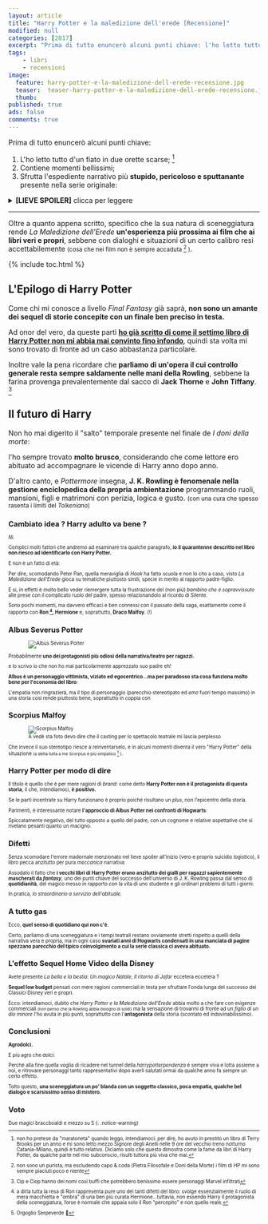 ```yaml
---
layout: article
title: "Harry Potter e la maledizione dell'erede [Recensione]"
modified: null
categories: [2017]
excerpt: "Prima di tutto enuncerò alcuni punti chiave: l'ho letto tutto d'un fiato in due orette scarse, contiene momenti bellissimi, frutta l'espediente narrativo più stupido, pericoloso e sputtanante presente nella serie originale:..."
tags: 
    - libri
    - recensioni
image:
  feature: harry-potter-e-la-maledizione-dell-erede-recensione.jpg
  teaser:  teaser-harry-potter-e-la-maledizione-dell-erede-recensione.jpg
  thumb:
published: true
ads: false
comments: true
---
```


Prima di tutto enuncerò alcuni punti chiave:

1. L'ho letto tutto d'un fiato in due orette scarse; [^orette]
2. Contiene momenti bellissimi;
3. Sfrutta l'espediente narrativo più **stupido, pericoloso e sputtanante** presente nella serie originale:

<details>
  <summary><b>[LIEVE SPOILER]</b> clicca per leggere</summary>
  <p>il <b>Giratempo</b>.</p>
  <p>E voglio dire, EH? COSA ? Cioè, mi pare che la stessa Rowling non è che ne andasse molto fiera di questo deus ex machina, almeno <a href='https://www.pottermore.com/writing-by-jk-rowling/time-turner'><b><u>andando a rispolverare alcuni suoi "thoughts"</u></b></a></p>
</details> 

[^orette]: non ho pretese da "maratoneta" quando leggo, intendiamoci: per dire, ho avuto in prestito un libro di Terry Brooks per un anno e mi sono letto mezzo Signore degli Anelli nelle 9 ore del vecchio treno notturno Catania-Milano, quindi è tutto relativo. Diciamo solo che questo dimostra come la fame da libri di Harry Potter, da qualche parte nel mio subconscio, risulti tuttora più viva che mai.

<hr>

Oltre a quanto appena scritto, specifico che la sua natura di sceneggiatura rende _La Maledizione dell'Erede_ **un'esperienza più prossima ai film che ai libri veri e propri**, sebbene con dialoghi e situazioni di un certo calibro resi accettabilemente <small>(cosa che nei film non è sempre accaduta [^film] )</small>.

[^film]: non sono un purista, ma escludendo capo & coda (Pietra Filosofale e Doni della Morte) i film di HP mi sono sempre piaciuti poco e niente

{% include toc.html %}

## L'Epilogo di Harry Potter

Come chi mi conosce a livello _Final Fantasy_ già saprà, **non sono un amante dei sequel di storie concepite con un finale ben preciso in testa.**

Ad onor del vero, da queste parti [**ho già scritto di come il settimo libro di Harry Potter non mi abbia mai convinto fino infondo**](https://xabacadabra.com/2015/decadenza-libro-harry-potter/), quindi sta volta mi sono trovato di fronte ad un caso abbastanza particolare.

Inoltre vale la pena ricordare che **parliamo di un'opera il cui controllo generale resta sempre saldamente nelle mani della Rowling**, sebbene la farina provenga prevalentemente dal sacco di **Jack Thorne** e **John Tiffany**. [^jackjohn]

[^jackjohn]: Cip e Ciop hanno dei nomi così buffi che potrebbero benissimo essere personaggi Marvel infiltrati

## Il futuro di Harry 

Non ho mai digerito il "salto" temporale presente nel finale de _I doni della morte_: 

l'ho sempre trovato **molto brusco**, considerando che come lettore ero abituato ad accompagnare le vicende di Harry anno dopo anno.

D'altro canto, e _Pottermore_ insegna, **J. K. Rowling è fenomenale nella gestione enciclopedica della propria ambientazione** programmando ruoli, mansioni, figli e matrimoni con perizia, logica e gusto. <small>(con una cura che spesso rasenta i limiti del _Tolkeniano_)<small>

## Cambiato idea ? Harry adulto va bene ?

_Nì._

Complici molti fattori che andremo ad esaminare tra qualche paragrafo, 
<span itemprop="headline">**io il quarantenne descritto nel libro non riesco ad identificarlo con Harry Potter.**</span>

E non è un fatto di età: 

Per dire, scomodando Peter Pan, quella meraviglia di _Hook_ ha fatto scuola e non lo cito a caso, visto _La Maledizione dell'Erede_ gioca su tematiche piuttosto simili, specie in merito al rapporto padre-figlio.

E sì, in effetti è molto bello veder riemergere tutta la frustrazione del (non più) _bambino che è sopravvissuto_ alle prese con il complicato ruolo del padre, spesso relazionandolo al ricordo di Silente.

Sono pochi momenti, ma davvero efficaci e ben connessi con il passato della saga, esattamente come il rapporto con **Ron [^ron], Hermione** e, soprattutto, **Draco Malfoy**. (!)

[^ron]: a dirla tutta la resa di Ron rappresenta pure uno dei tanti difetti del libro: svolge essenzialmente il ruolo di mera macchietta e "ombra" di una ben più curata Hermione...tuttavia, non essendo Harry il protagonista della sceneggiatura, forse è normale che appaia solo il Ron "percepito" e non quello reale.

## Albus Severus Potter 

<figure>
<img src='https://typeset-beta.imgix.net/rehost%2F2016%2F9%2F13%2F157e0239-ded9-47cb-bab1-25a9471f0782.jpg' alt='Albus Severus Potter'>
</figure>

Probabilmente **uno dei protagonisti più odiosi della narrativa/teatro per ragazzi.** 

e lo scrivo io che non ho mai particolarmente apprezzato suo padre eh! 

**Albus è un personaggio vittimista, viziato ed egocentrico...ma per paradosso sta cosa funziona molto bene per l'economia del libro**: 

L'empatia non ringrazierà, ma il tipo di personaggio (parecchio stereotipato ed _emo_ fuori tempo massimo) in una storia così rende piuttosto bene, soprattutto in coppia con

## Scorpius Malfoy 

<figure>
<img src='https://i3.mirror.co.uk/incoming/article8100559.ece/ALTERNATES/s615/Draco-MAIN.jpg' alt='Scorpius Malfoy'>
<figcaption>A vedè sta foto devo dire che il casting per lo spettacolo teatrale mi lascia perplesso</figcaption>
</figure>

Che invece il suo stereotipo riesce a reinventarselo, e in alcuni momenti diventa il vero "Harry Potter" della situazione <small>(a detta tutta a me Scorpius è più simpatico [^serpeverde] )</small>.

[^serpeverde]: Orgoglio Serpeverde 🐍

## Harry Potter per modo di dire

Il titolo è quello che è per mere ragioni di _brand_: come detto **Harry Potter non è il protagonista di questa storia**, il che, intendiamoci, **è positivo.**

Se le parti incentrate su Harry funzionano è proprio poiché risultano un _plus_, non l'epicentro della storia.

Parimenti, è interessante notare **l'approccio di Albus Potter nei confronti di Hogwarts**: 

Spiccatamente negativo, del tutto opposto a quello del padre, con un cognome e relative aspettative che si rivelano pesanti quanto un macigno.

## Difetti

Senza scomodare l'errore madornale menzionato nel lieve spoiler all'inizio (vero e proprio suicidio logistico), il libro pecca anzitutto per pura _meccanica_ narrativa:

Assodato il fatto che **i vecchi libri di Harry Potter erano anzitutto dei gialli per ragazzi sapientemente mascherati da _fantasy_**, uno dei punti chiave del successo dell'universo di J. K. Rowling passa dal senso di **quotidianità**, del magico messo in rapporto con la vita di uno studente e gli ordinari problemi di tutti i giorni: 

In pratica, _lo straordinario a servizio dell'abituale_.

## A tutto gas

Ecco, **quel senso di quotidiano qui non c'è.**

Certo, parliamo di una sceneggiatura e i tempi teatrali restano ovviamente stretti rispetto a quelli della narrativa vera e propria, ma in ogni caso **svariati anni di Hogwarts condensati in una manciata di pagine spezzano parecchio del tipico coinvolgimento a cui la serie classica ci aveva abituato.**

## L'effetto Sequel Home Video della Disney

Avete presente _La bella e la bestia: Un magico Natale_, _Il ritorno di Jafar_ eccetera eccetera ?

**Sequel low budget** pensati con mere ragioni commerciali in testa per sfruttare l'onda lunga del successo dei Classici Disney veri e propri.

Ecco: intendiamoci, dubito che _Harry Potter e la Maledizione dell'Erede_ abbia molto a che fare con esigenze commerciali <small>(non penso che la Rowling abbia bisogno di soldi)</small> ma la sensazione di trovarmi di fronte ad un _figlio di un dio minore_ l'ho avuta in più punti, soprattutto con l'**antagonista** della storia (scontato ed indovinabilissimo).

## Conclusioni

**Agrodolci.**

E più agro che dolci:

Perché alla fine quella voglia di ricadere nel tunnel della _harrypotterpendenza_ è sempre viva e lotta assieme a noi, e ritrovare personaggi tanto rappresentativi dopo averli salutati ormai da qualche anno fa sempre un certo effetto.

Tolto questo, **una sceneggiatura un po' blanda con un soggetto classico, poca empatia, qualche bel dialogo e scarsissimo senso di mistero.**

## Voto

Due magici braccboaldi e mezzo su 5
{: .notice-warning}

<div class="hreview" style="display: none;">
<span class="item"> <span style="font-size: xx-small;"><span style="font-family: &quot;trebuchet ms&quot; , sans-serif;"><span class="fn">Harry Potter e La Maledizione dell'Erede</span><br /> </span></span></span><span style="font-size: xx-small;"><span style="font-family: &quot;trebuchet ms&quot; , sans-serif;"> Recensito da: <span class="reviewer">Andrea Corinti</span> Data: <span class="dtreviewed">Apr 5 2017<br /> </span> Voto: <span class="rating">2,5</span></span></span></div>